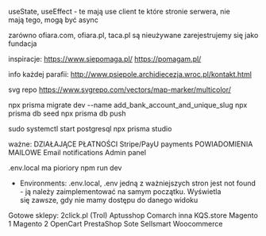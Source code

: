 useState, useEffect - te mają use client
te które stronie serwera, nie mają tego, mogą być async

zarówno ofiara.com, ofiara.pl, taca.pl są nieużywane
zarejestrujemy się jako fundacja

inspiracje:
https://www.siepomaga.pl/
https://pomagam.pl/

info każdej parafii: http://www.psiepole.archidiecezja.wroc.pl/kontakt.html

svg repo https://www.svgrepo.com/vectors/map-marker/multicolor/

npx prisma migrate dev --name add_bank_account_and_unique_slug
npx prisma db seed
npx prisma db push
<!-- npx prisma generate -->
sudo systemctl start postgresql
npx prisma studio


ważne:
DZIAŁAJĄCE PŁATNOŚCI Stripe/PayU payments
POWIADOMIENIA MAILOWE Email notifications
Admin panel

.env.local ma pioriory
npm run dev

- Environments: .env.local, .env
jedną z ważniejszych stron jest not found - ją należy zaimplementować na samym początku. Wyświetla się zawsze, gdy nie mamy dostępu do danego widoku


Gotowe sklepy:
2click.pl (Trol)
Aptusshop
Comarch
inna
KQS.store
Magento 1
Magento 2
OpenCart
PrestaShop
Sote
Sellsmart
Woocommerce

